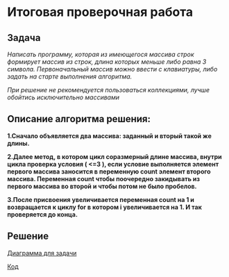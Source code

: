 # Итоговая проверочная работа 
## Задача

*Написать программу, которая из имеющегося массива строк формирует массив из строк, длина которых меньше либо равна 3 символа. 
Первоначальный массив можно ввести с клавиатуры, либо задать на старте выполнения алгоритма.*

*При решение не рекомендуется пользоваться коллекциями, лучше обойтись исключительно массивами*
## Описание алгоритма решения:
**1.Сначало объявляется два массива: заданный и вторый такой же длины.**

**2.Далее метод, в котором цикл соразмерный длине массива, внутри цикла проверка условия ( <=3 ), если условие выполняется элемент первого массива заносится в переменную count элемент второго массива. Переменная count чтобы поочередно закидывать из первого массива во второй и чтобы потом не было пробелов.**

**3.После присвоения увеличивается переменная count на 1 и возвращается к циклу for в котором i увеличивается на 1. И так проверяется до конца.**

## Решение

[Диаграмма для задачи](Digrama.drawio.png) 

[Код](FinalTask\Program.cs)